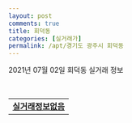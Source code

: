 ```yaml
---
layout: post
comments: true
title: 회덕동
categories: [실거래가]
permalink: /apt/경기도 광주시 회덕동
---
```


2021년 07월 02일 회덕동 실거래 정보

<script type="text/javascript">
  google.charts.load('current', {'packages':['corechart']});
  google.charts.setOnLoadCallback(drawChart);

  function drawChart() {
    var data = google.visualization.arrayToDataTable([['거래일', '매매', '전월세', '전매'], ['20-07', 5, 5, 0], ['20-08', 6, 1, 0], ['20-09', 8, 0, 0], ['20-10', 8, 2, 0], ['20-11', 6, 3, 0], ['20-12', 4, 2, 0], ['21-01', 4, 3, 0], ['21-02', 5, 1, 0], ['21-03', 4, 1, 0], ['21-04', 5, 2, 0], ['21-05', 11, 4, 0], ['21-06', 2, 3, 0]]);

    var options = {
      title: '최근 유형별 거래량 추이',
      legend: { position: 'bottom' }
    };

    var chart = new google.visualization.LineChart(document.getElementById('columnchart_material'));
    chart.draw(data, (options));
  }
</script>

<div id="columnchart_material" style="width: 95%; margin-left: -35px; display: block"></div>
<br>
<table>
  <tr>
    <td colspan="4" style="font-weight: bold;"><a href="https://search.naver.com/search.naver?query=회덕동 실거래정보없음">실거래정보없음</a></td>
  </tr>
    
</table>
    
